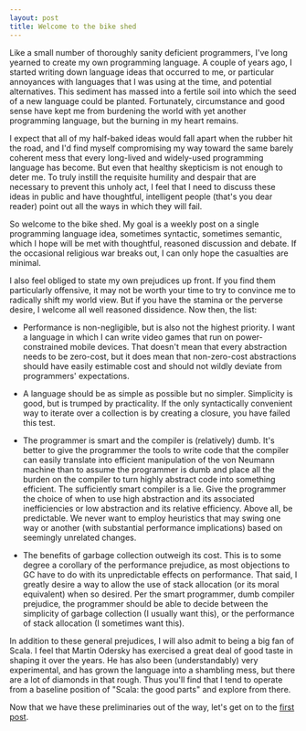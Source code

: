 ```yaml
---
layout: post
title: Welcome to the bike shed
---
```


Like a small number of thoroughly sanity deficient programmers, I've long yearned to create my own
programming language. A couple of years ago, I started writing down language ideas that occurred to
me, or particular annoyances with languages that I was using at the time, and potential
alternatives. This sediment has massed into a fertile soil into which the seed of a new language
could be planted. Fortunately, circumstance and good sense have kept me from burdening the world
with yet another programming language, but the burning in my heart remains.

I expect that all of my half-baked ideas would fall apart when the rubber hit the road, and I'd
find myself compromising my way toward the same barely coherent mess that every long-lived and
widely-used programming language has become. But even that healthy skepticism is not enough to
deter me. To truly instill the requisite humility and despair that are necessary to prevent this
unholy act, I feel that I need to discuss these ideas in public and have thoughtful, intelligent
people (that's you dear reader) point out all the ways in which they will fail.

So welcome to the bike shed. My goal is a weekly post on a single programming language idea,
sometimes syntactic, sometimes semantic, which I hope will be met with thoughtful, reasoned
discussion and debate. If the occasional religious war breaks out, I can only hope the casualties
are minimal.

I also feel obliged to state my own prejudices up front. If you find them particularly offensive,
it may not be worth your time to try to convince me to radically shift my world view. But if you
have the stamina or the perverse desire, I welcome all well reasoned dissidence. Now then, the
list:

* Performance is non-negligible, but is also not the highest priority. I want a language in which I
can write video games that run on power-constrained mobile devices. That doesn't mean that every
abstraction needs to be zero-cost, but it does mean that non-zero-cost abstractions should have
easily estimable cost and should not wildly deviate from programmers' expectations.

* A language should be as simple as possible but no simpler. Simplicity is good, but is trumped by
practicality. If the only syntactically convenient way to iterate over a collection is by creating
a closure, you have failed this test.

* The programmer is smart and the compiler is (relatively) dumb. It's better to give the programmer
the tools to write code that the compiler can easily translate into efficient manipulation of the
von Neumann machine than to assume the programmer is dumb and place all the burden on the compiler
to turn highly abstract code into something efficient. The sufficiently smart compiler is a lie.
Give the programmer the choice of when to use high abstraction and its associated inefficiencies or
low abstraction and its relative efficiency. Above all, be predictable. We never want to employ
heuristics that may swing one way or another (with substantial performance implications) based on
seemingly unrelated changes.

* The benefits of garbage collection outweigh its cost. This is to some degree a corollary of the
performance prejudice, as most objections to GC have to do with its unpredictable effects on
performance. That said, I greatly desire a way to allow the use of stack allocation (or its moral
equivalent) when so desired. Per the smart programmer, dumb compiler prejudice, the programmer
should be able to decide between the simplicity of garbage collection (I usually want this), or the
performance of stack allocation (I sometimes want this).

In addition to these general prejudices, I will also admit to being a big fan of Scala. I feel
that Martin Odersky has exercised a great deal of good taste in shaping it over the years. He has
also been (understandably) very experimental, and has grown the language into a shambling mess, but
there are a lot of diamonds in that rough. Thus you'll find that I tend to operate from a baseline
position of "Scala: the good parts" and explore from there.

Now that we have these preliminaries out of the way, let's get on to the [first post].

[first post]: /bikeshed/2015/07/auto-destructure-args/

